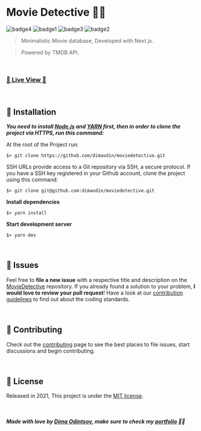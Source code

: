 # Movie Detective 🕵️‍♂️

 ![badge4](https://img.shields.io/badge/nextjs-%23000000.svg?style=for-the-badge&logo=next.js&logoColor=white) ![badge1](https://img.shields.io/badge/javascript-%23323330.svg?style=for-the-badge&logo=javascript&logoColor=%23F7DF1E) ![badge3](https://img.shields.io/badge/SASS-hotpink.svg?style=for-the-badge&logo=SASS&logoColor=white) ![badge2](https://img.shields.io/badge/css3-%231572B6.svg?style=for-the-badge&logo=css3&logoColor=white)
 
> Minimalistic Movie database, Developed with Next.js.

> Powered by TMDB API.

<br>

### [:rocket: Live View :rocket:](https://movie-detective.vercel.app/)

<br>

## :construction_worker: Installation

***You need to install [Node.js](https://nodejs.org/en/download/) and [YARN](https://yarnpkg.com/) first, then in order to clone the project via HTTPS, run this command:***

At the root of the Project run:

```
$> git clone https://github.com/dimaodin/moviedetective.git
```

SSH URLs provide access to a Git repository via SSH, a secure protocol. If you have a SSH key registered in your Github account, clone the project using this command:

```
$> git clone git@github.com:dimaodin/moviedetective.git
```

**Install dependencies**

```
$> yarn install
```

**Start development server**

```
$> yarn dev
```

<br>

## :bug: Issues

Feel free to **file a new issue** with a respective title and description on the [MovieDetective](https://github.com/dimaodin/MovieDetective/issues) repository. If you already found a solution to your problem, **I would love to review your pull request**! Have a look at our [contribution guidelines](https://github.com/dimaodin/MovieDetective/blob/main/CONTRIBUTING.md) to find out about the coding standards.

<br>

## :tada: Contributing

Check out the [contributing](https://github.com/dimaodin/MovieDetective/blob/main/CONTRIBUTING.md) page to see the best places to file issues, start discussions and begin contributing.

<br>

## :closed_book: License

Released in 2021,
This project is under the [MIT license](https://github.com/dimaodin/MovieDetective/blob/main/LICENSE).

<br>

##### Made with love by [Dima Odintsov](https://github.com/DimaOdin), make sure to check my [portfolio](https://dimaodin.com/) 💜🚀

